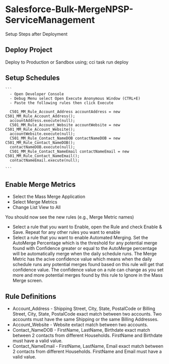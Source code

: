 Salesforce-Bulk-MergeNPSP-ServiceManagement
====================

Setup Steps after Deployment

## Deploy Project

Deploy to Production or Sandbox using; cci task run deploy

## Setup Schedules

    ```
      - Open Developer Console
      - Debug Menu select Open Execute Anonymous Window (CTRL+E)
      - Paste the following rules then click Execute

      C501_MM_Rule_Account_Address accountAddress = new C501_MM_Rule_Account_Address();
      accountAddress.execute(null);
      C501_MM_Rule_Account_Website accountWebsite = new C501_MM_Rule_Account_Website();
      accountWebsite.execute(null);
      C501_MM_Rule_Contact_NameDOB contactNameDOB = new C501_MM_Rule_Contact_NameDOB();
      contactNameDOB.execute(null);
      C501_MM_Rule_Contact_NameEmail contactNameEmail = new C501_MM_Rule_Contact_NameEmail();
      contactNameEmail.execute(null);

    ```

## Enable Merge Metrics

- Select the Mass Merge Application
- Select Merge Metrics
- Change List View to All

You should now see the new rules (e.g., Merge Metric names)

- Select a rule that you want to Enable, open the Rule and check Enable & Save.  Repeat for any other rules you want to enable
- Select a rule that you want to enable Automated Merging.  Set the AutoMerge Percentage which is the threshold for any potential merge found with Confidence greater or equal to the AutoMerge percentage will be automatically merge when the daily schedule runs.  The Merge Metric has the acive confidence value which means when the daily schedule runs any potential merges found based on this rule will get that confidence value.  The confidence value on a rule can change as you set more and more potential merges found by this rule to Ignore in the Mass Merge screen.

## Rule Definitions

* Account_Address - Shipping Street, City, State, PostalCode or Billing Street, City, State, PostalCode exact match between two accounts.  Two accounts must have the same Shipping or the same Billing Addresses.
* Account_Website - Website extact match between two accounts.
* Contact_NameDOB - FirstName, LastName, Birthdate exact match between 2 contacts from different Households.  FirstName and Birthdate must have a valid value.
* Contact_NameEmail - FirstName, LastName, Email exact match between 2 contacts from different Households.  FirstName and Email must have a valid value.
